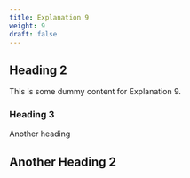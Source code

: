 ```yaml
---
title: Explanation 9
weight: 9
draft: false
---
```


## Heading 2

This is some dummy content for Explanation 9.

### Heading 3

Another heading

## Another Heading 2

